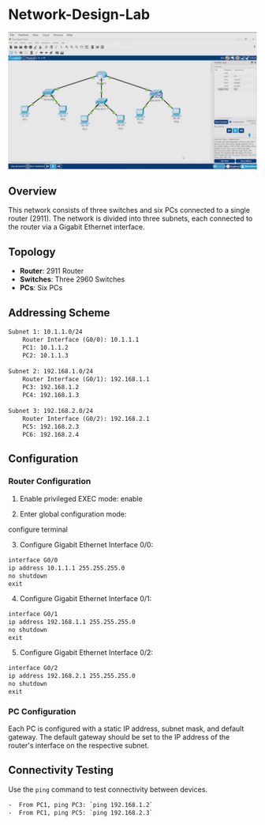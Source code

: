 # Network-Design-Lab

![AltText](network.png)

## Overview

This network consists of three switches and six PCs connected to a single router (2911). The network is divided into three subnets, each connected to the router via a Gigabit Ethernet interface.

## Topology

*   **Router**: 2911 Router
*   **Switches**: Three 2960 Switches
*   **PCs**: Six PCs

## Addressing Scheme
```
Subnet 1: 10.1.1.0/24
    Router Interface (G0/0): 10.1.1.1
    PC1: 10.1.1.2
    PC2: 10.1.1.3

Subnet 2: 192.168.1.0/24
    Router Interface (G0/1): 192.168.1.1
    PC3: 192.168.1.2
    PC4: 192.168.1.3

Subnet 3: 192.168.2.0/24
    Router Interface (G0/2): 192.168.2.1
    PC5: 192.168.2.3
    PC6: 192.168.2.4
```
## Configuration

### Router Configuration

1.  Enable privileged EXEC mode:
enable


2.  Enter global configuration mode:

configure terminal


3.  Configure Gigabit Ethernet Interface 0/0:
```
interface G0/0
ip address 10.1.1.1 255.255.255.0
no shutdown
exit
```

4.  Configure Gigabit Ethernet Interface 0/1:
```
interface G0/1
ip address 192.168.1.1 255.255.255.0
no shutdown
exit
```

5.  Configure Gigabit Ethernet Interface 0/2:
```
interface G0/2
ip address 192.168.2.1 255.255.255.0
no shutdown
exit
```

### PC Configuration

Each PC is configured with a static IP address, subnet mask, and default gateway. The default gateway should be set to the IP address of the router's interface on the respective subnet.

## Connectivity Testing

Use the `ping` command to test connectivity between devices.
```
-  From PC1, ping PC3: `ping 192.168.1.2`
-  From PC1, ping PC5: `ping 192.168.2.3`
```
